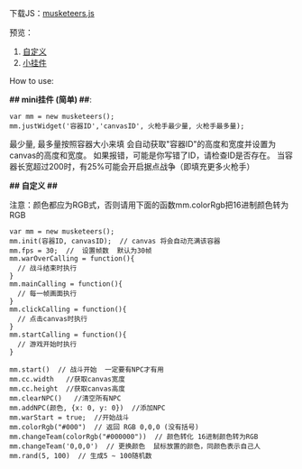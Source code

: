 下载JS：[musketeers.js](musketeers.js)

预览：
1. [自定义](game.html)
2. [小挂件](widget.html)

How to use:

__## mini挂件 (简单) ##__:

```
var mm = new musketeers();
mm.justWidget('容器ID','canvasID', 火枪手最少量, 火枪手最多量);
```
最少量, 最多量按照容器大小来填
会自动获取"容器ID"的高度和宽度并设置为canvas的高度和宽度。
如果报错，可能是你写错了ID，请检查ID是否存在。
当容器长宽超过200时，有25%可能会开启据点战争（即填充更多火枪手）

__## 自定义  ##__

注意：颜色都应为RGB式，否则请用下面的函数mm.colorRgb把16进制颜色转为RGB

```
var mm = new musketeers();
mm.init(容器ID, canvasID);  // canvas 将会自动充满该容器
mm.fps = 30;  //  设置帧数  默认为30帧
mm.warOverCalling = function(){
  // 战斗结束时执行
}
mm.mainCalling = function(){
  // 每一帧画面执行
}
mm.clickCalling = function(){
  // 点击canvas时执行
}
mm.startCalling = function(){
  // 游戏开始时执行
}

mm.start()  // 战斗开始  一定要有NPC才有用
mm.cc.width   //获取canvas宽度
mm.cc.height  //获取canvas高度
mm.clearNPC()   //清空所有NPC
mm.addNPC(颜色, {x: 0, y: 0})  //添加NPC  
mm.warStart = true;  //开始战斗
mm.colorRgb("#000")  // 返回 RGB 0,0,0 (没有括号)
mm.changeTeam(colorRgb("#000000"))  // 颜色转化 16进制颜色转为RGB
mm.changeTeam('0,0,0')  // 更换颜色  鼠标放置的颜色，同颜色表示自己人
mm.rand(5, 100)  // 生成5 ~ 100随机数
```